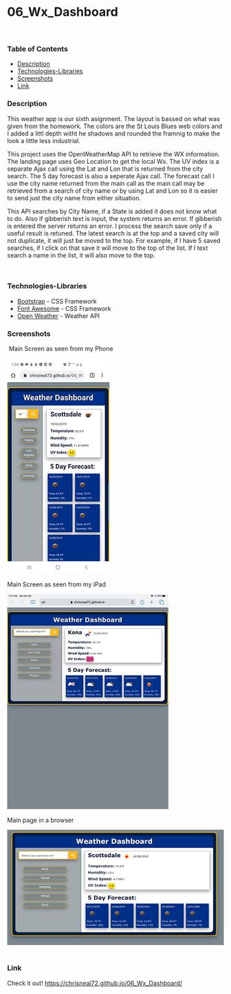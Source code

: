 # 06_Wx_Dashboard
​
### Table of Contents
- [Description](#Description)
- [Technologies-Libraries](#Technologies-Libraries)
- [Screenshots](#Screenshots)
- [Link](#Link)
​
### Description
This weather app is our sixth asignment. The layout is bassed on what was given from the homework. The colors are the St Louis Blues web colors and I added a littl depth witht he shadows and rounded the framnig to make the look a little less industrial.

This project uses the OpenWeatherMap API to retrieve the WX information. The landing page uses Geo Location to get the local Wx. The UV index is a separate Ajax call using the Lat and Lon that is returned from the city search. The 5 day forecast is also a seperate Ajax call. The forecast call I use the city name returned from the main call as the main call may be retrieved from a search of city name or by using Lat and Lon so it is easier to send just the city name from either situation.

This API searches by City Name, if a State is added it does not know what to do. Also if gibberish text is input, the system returns an error. If gibberish is entered the server returns an error. I process the search save only if a useful result is retuned. The latest search is at the top and a saved city will not duplicate, it will just be moved to the top. For example, if I have 5 saved searches, if I click on that save it will move to the top of the list. If I text search a name in the list, it will also move to the top.

​
### Technologies-Libraries
- [Bootstrap](https://getbootstrap.com/) - CSS Framework
- [Font Awesome](https://fontawesome.com/) - CSS Framework
- [Open Weather](https://openweathermap.org/current/) - Weather API
​
### Screenshots
​
Main Screen as seen from my Phone

![Image](assets/images/phone.jpg)
​


Main Screen as seen from my iPad

![Image](assets/images/ipad.jpg)
​


Main page in a browser

![Image](assets/images/desktop.jpg)
​
### Link
Check it out! 
https://chrisneal72.github.io/06_Wx_Dashboard/